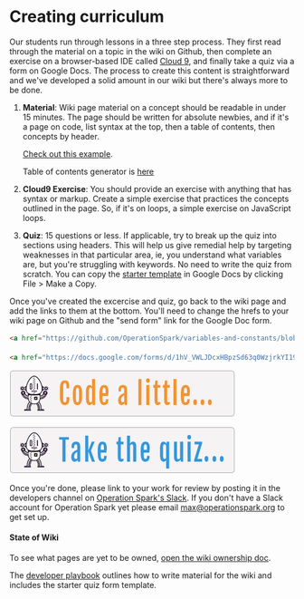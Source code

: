 Creating curriculum
==========

Our students run through lessons in a three step process. They first read through the material on a topic in the wiki on Github,
then complete an exercise on a browser-based IDE called [Cloud 9](https://c9.io/), and finally take a quiz via a form on Google Docs. The process to create this content is straightforward and we've developed a solid amount in our wiki but there's always more to be done. 

1. **Material**: Wiki page material on a concept should be readable in under 15 minutes. The page should be written for absolute newbies, and if it's a page on code, list syntax at the top, then a table of contents, then concepts by header.  

   [Check out this example](https://github.com/OperationSpark/variables-and-constants/blob/master/README.md).

   Table of contents generator is [here](https://github.com/thlorenz/doctoc) 

2. **Cloud9 Exercise**: You should provide an exercise with anything that has syntax or markup. Create a simple exercise that practices the concepts outlined in the page.  So, if it's on loops, a simple exercise on JavaScript loops.

3. **Quiz**:  15 questions or less. If applicable, try to break up the quiz into sections using headers. This will help us give remedial help by targeting weaknesses in that particular area, ie, you understand what variables are, but you're struggling with keywords. No need to write the quiz from scratch. You can copy the [starter template](https://docs.google.com/forms/d/1MF5h5uIssiqcpy_I-gyOEgLn5VvmT3_XMPqwNtSE_xk/viewform?edit_requested=true) in Google Docs by clicking File > Make a Copy. 

Once you've created the excercise and quiz, go back to the wiki page and add the links to them at the bottom. You'll need to change the hrefs to your wiki page on Github and the "send form" link for the Google Doc form. 

```html
<a href="https://github.com/OperationSpark/variables-and-constants/blob/master/README.md" target="_blank"><img src="https://raw.githubusercontent.com/OperationSpark/javascript-wiki/master/images/btn-code.png" alt="Code a little"></a>

<a href="https://docs.google.com/forms/d/1hV_VWLJDcxHBpzSd63q0WzjrkYI19V9Xz7X8Zh2A8kI/viewform?usp=send_form]" target="_blank"><img src="https://raw.githubusercontent.com/OperationSpark/javascript-wiki/master/images/btn-quiz.png" alt="Take the quiz"></a>
```

<a href="https://github.com/OperationSpark/variables-and-constants/blob/master/README.md" target="_blank"><img src="https://raw.githubusercontent.com/OperationSpark/javascript-wiki/master/images/btn-code.png" alt="Code a little"></a>

<a href="https://docs.google.com/forms/d/1hV_VWLJDcxHBpzSd63q0WzjrkYI19V9Xz7X8Zh2A8kI/viewform?usp=send_form]" target="_blank"><img src="https://raw.githubusercontent.com/OperationSpark/javascript-wiki/master/images/btn-quiz.png" alt="Take the quiz"></a>

Once you're done, please link to your work for review by posting it in the developers channel on [Operation Spark's Slack](https://operationspark.slack.com/). If you don't have a Slack account for Operation Spark yet please email max@operationspark.org to get set up. 

#### State of Wiki

To see what pages are yet to be owned, [open the wiki ownership doc](https://docs.google.com/spreadsheets/d/1k7-oF_8ItWGHWN_CmUzNhqTRuy3g2Bl1-P2JSUoACFM/edit#gid=0).

The [developer playbook](https://docs.google.com/document/d/1iWceCMdFMKs3vRl69VptP0fbnurvtSNVkiUR13-GwSc/edit?usp=sharing) outlines how to write material for the wiki and includes the starter quiz form template.

